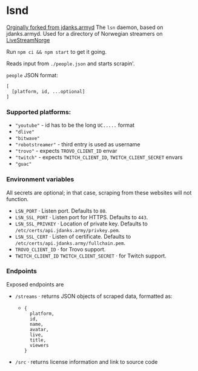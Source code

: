 # lsnd
[Orginally forked from jdanks.armyd](https://github.com/jdanks-army/jdanks.armyd)
The `lsn` daemon, based on jdanks.armyd.
Used for a directory of Norwegian streamers on [LiveStreamNorge](https://livestreamnorge.no)

Run `npm ci && npm start` to get it going.


Reads input from `./people.json` and starts scrapin'.

`people` JSON format:
```
[
  [platform, id, ...optional]
]
```

### Supported platforms:
 - `"youtube"` - id has to be the long `UC.....` format
 - `"dlive"`
 - `"bitwave"`
 - `"robotstreamer"` - third entry is used as username
 - `"trovo"` - expects `TROVO_CLIENT_ID` envar
 - `"twitch"` - expects `TWITCH_CLIENT_ID`, `TWITCH_CLIENT_SECRET` envars
 - `"guac"`

### Environment variables
All secrets are optional; in that case, scraping from these 
websites will not function.

- `LSN_PORT` · Listen port. Defaults to `80`.
- `LSN_SSL_PORT` · Listen port for HTTPS. Defaults to `443`.
- `LSN_SSL_PRIVKEY` · Location of private key. Defaults to `/etc/certs/api.jdanks.army/privkey.pem`.
- `LSN_SSL_CERT` · Listen of certificate. Defaults to `/etc/certs/api.jdanks.army/fullchain.pem`.
 - `TROVO_CLIENT_ID` · for Trovo support.
 - `TWITCH_CLIENT_ID` `TWITCH_CLIENT_SECRET` · for Twitch support.


### Endpoints
Exposed endpoints are 
 - `/streams` · returns JSON objects of scraped data, formatted as:
      - ```
        {
          platform,
          id,
          name,
          avatar,
          live,
          title,
          viewers
        }
        ```
 - `/src` · returns license information and link to source code
